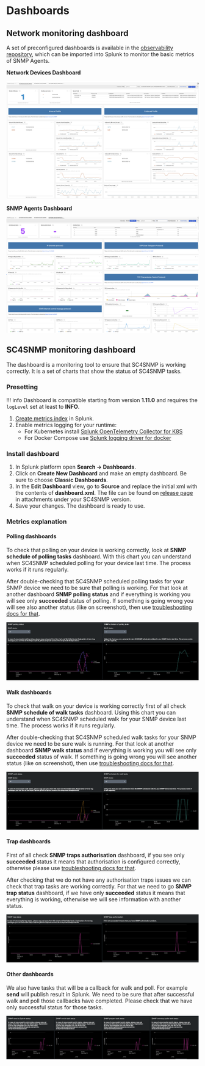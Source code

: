 # Dashboards

## Network monitoring dashboard 
A set of preconfigured dashboards is available in the [observability repository](https://github.com/splunk/observability-content-contrib/tree/main/dashboards-and-dashboard-groups/SC4SNMP),
which can be imported into Splunk to monitor the basic metrics of SNMP Agents.

**Network Devices Dashboard**

![Network Devices Dashboard](images/dashboard/network_devices_dashboard.png)

**SNMP Agents Dashboard**

![SNMP Agents Dashboard](images/dashboard/snmp_agents_dashboard.png)

## SC4SNMP monitoring dashboard
The dashboard is a monitoring tool to ensure that SC4SNMP is working correctly. It is a set of charts that 
show the status of SC4SNMP tasks.

### Presetting

!!! info
    Dashboard is compatible starting from version **1.11.0** and requires the `logLevel` set at least to **INFO**.

1. [Create metrics index](microk8s/splunk-requirements.md#requirements-for-splunk-enterprise-or-enterprise-cloud) in Splunk.
2. Enable metrics logging for your runtime:
    * For Kubernetes install [Splunk OpenTelemetry Collector for K8S](microk8s/sck-installation.md)
    * For Docker Compose use [Splunk logging driver for docker](dockercompose/9-splunk-logging.md)

### Install dashboard

1. In Splunk platform open **Search -> Dashboards**.
2. Click on **Create New Dashboard** and make an empty dashboard. Be sure to choose **Classic Dashboards**.
3. In the **Edit Dashboard** view, go to **Source** and replace the initial xml with the contents of **dashboard.xml**. 
   The file can be found on [release page](https://github.com/splunk/splunk-connect-for-snmp/releases) in 
   attachments under your SC4SNMP version. 
4. Save your changes. The dashboard is ready to use.

### Metrics explanation

#### Polling dashboards

To check that polling on your device is working correctly, look at **SNMP schedule of polling tasks** dashboard.
With this chart you can understand when SC4SNMP scheduled polling for your device last time. The process works if 
it runs regularly.

After double-checking that SC4SNMP scheduled polling tasks for your SNMP device we need to be sure that polling is working.
For that look at another dashboard **SNMP polling status** and if everything is working you will see only **succeeded** status of polling.
If something is going wrong you will see also another status (like on screenshot), then use [troubleshooting docs 
for that](troubleshooting/polling-issues.md).

![Polling dashboards](images/dashboard/polling_dashboard.png)

#### Walk dashboards

To check that walk on your device is working correctly first of all check **SNMP schedule of walk tasks** dashboard.
Using this chart you can understand when SC4SNMP scheduled walk for your SNMP device last time. The process works if it runs regularly.

After double-checking that SC4SNMP scheduled walk tasks for your SNMP device we need to be sure walk is running.
For that look at another dashboard **SNMP walk status** and if everything is working you will see only **succeeded** status of walk.
If something is going wrong you will see another status (like on screenshot), then use [troubleshooting docs 
for that](troubleshooting/polling-issues.md).

![Walk dashboards](images/dashboard/walk_dashboard.png)

#### Trap dashboards

First of all check **SNMP traps authorisation** dashboard, if you see only **succeeded** status it means that authorisation 
is configured correctly, otherwise please use [troubleshooting docs for that](troubleshooting/traps-issues.md).

After checking that we do not have any authorisation traps issues we can check that trap tasks are working correctly. 
For that we need to go **SNMP trap status** dashboard, if we have only **succeeded** status it means that everything is working, 
otherwise we will see information with another status.

![Trap dashboards](images/dashboard/trap_dashboard.png)

#### Other dashboards

We also have tasks that will be a callback for walk and poll. For example **send** will publish result in Splunk. 
We need to be sure that after successful walk and poll those callbacks have completed. Please check that we have only 
successful status for those tasks.

![Other dashboards](images/dashboard/other_dashboard.png)